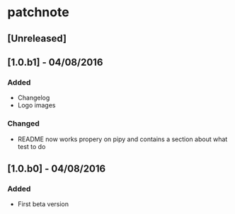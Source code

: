 # patchnote

## [Unreleased]

## [1.0.b1] - 04/08/2016
### Added
- Changelog
- Logo images
### Changed
- README now works propery on pipy and contains a section about what test to do

## [1.0.b0] - 04/08/2016
### Added
- First beta version
